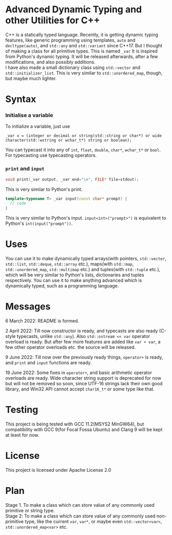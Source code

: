 # Advanced Dynamic Typing and other Utilities for C++  
C++ is a statically typed language. Recently, it is getting dynamic typing features, like generic programming using templates, `auto` and `decltype(auto)`, and `std::any` and `std::variant` since C++17. But I thought of making a class for all primitive types. This is named `_var` It is inspired from Python's dynamic typing. It will be released afterwards, after a few modifications, and also possibly additions.  
I have also made a small dictionary class using `std::vector` and `std::initializer_list`. This is very similar to `std::unordered_map`, though, but maybe much lighter.  
# Syntax  
### Initialise a variable
To initialize a variable, just use  
```
_var x = (integer or decimal or string(std::string or char*) or wide character(std::wstring or wchar_t*) string or boolean);
```  
You can typecast it into any of `int`, `float`, `double`, `char*`, `wchar_t*` or `bool`. For typecasting use typecasting operators.  
### `print` and `input`  
```c++
void print(_var output, _var end="\n", FILE* file=stdout);
```  
This is very similar to Python's print.  
```c++
template<typename T> _var input(const char* prompt) {
  // code
}
```
This is very similar to Python's input. `input<int>("prompt>")` is equivalent to Python's `int(input("prompt"))`.  
# Uses  
You can use it to make dynamically typed arrays(with pointers, `std::vector`, `std::list`, `std::deque`, `std::array` etc.), maps(with `std::map`, `std::unordered_map`, `std::multimap` etc.) and tuples(with `std::tuple` etc.), which will be very similar to Python's lists, dictionaries and tuples respectively.
You can use it to make anything advanced which is dynamically typed, such as a programming language.  
# Messages  
6 March 2022: README is formed.  

2 April 2022: Till now constructor is ready, and typecasts are also ready (C-style typecasts, unlike `std::any`). Also `std::ostream << var` operator overload is ready. But after few more features are added like `var + var`, a few other operator overloads etc. the source will be released.  

9 June 2022: Till now over the previously ready things, `operator+` is ready, and `print` and `input` functions are ready.  

19 June 2022: Some fixes in `operator+`, and basic arithmetic operator overloads are ready. Wide character string support is deprecated for now but will not be removed so soon, since UTF-16 strings lack their own good library, and Win32 API cannot accept `char16_t*` or some type like that.  
# Testing  
This project is being tested with GCC 11.2(MSYS2 MinGW64), but compatibility with GCC 9(for Focal Fossa Ubuntu) and Clang 9 will be kept at least for now.  
# License  
This project is licensed under Apache License 2.0  
# Plan  
Stage 1. To make a class which can store value of any commonly used primitive or string type.  
Stage 2: To make a class which can store value of any commonly used non-primitive type, like the current `var`, `var*`, or maybe even `std::vector<var>`, `std::unordered_map<var>` etc.  
